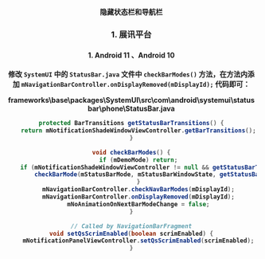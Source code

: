 <center><b>隐藏状态栏和导航栏

### 1. 展讯平台

#### 1. Android 11 、Android 10

修改 `SystemUI` 中的 `StatusBar.java` 文件中 `checkBarModes()` 方法，在方法内添加 `mNavigationBarController.onDisplayRemoved(mDisplayId);` 代码即可：

**frameworks\base\packages\SystemUI\src\com\android\systemui\statusbar\phone\StatusBar.java**

```java
protected BarTransitions getStatusBarTransitions() {
    return mNotificationShadeWindowViewController.getBarTransitions();
}

void checkBarModes() {
    if (mDemoMode) return;
    if (mNotificationShadeWindowViewController != null && getStatusBarTransitions() != null) {
        checkBarMode(mStatusBarMode, mStatusBarWindowState, getStatusBarTransitions());
    }
    mNavigationBarController.checkNavBarModes(mDisplayId);
    mNavigationBarController.onDisplayRemoved(mDisplayId);
    mNoAnimationOnNextBarModeChange = false;
}

// Called by NavigationBarFragment
void setQsScrimEnabled(boolean scrimEnabled) {
    mNotificationPanelViewController.setQsScrimEnabled(scrimEnabled);
}
```

